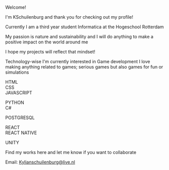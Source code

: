 Welcome!

I'm KSchuilenburg and thank you for checking out my profile!

Currently I am a third year student Informatica at the Hogeschool Rotterdam

My passion is nature and sustainability and I will do anything to make a positive impact on the world around me

I hope my projects will reflect that mindset!

Technology-wise I'm currently interested in Game development
I love making anything related to games; serious games but also games for fun or simulations

HTML                
CSS               
JAVASCRIPT  

PYTHON              
C#

POSTGRESQL

REACT                          
REACT NATIVE

UNITY

Find my works here and let me know if you want to collaborate 

Email: Kylianschuilenburg@live.nl
